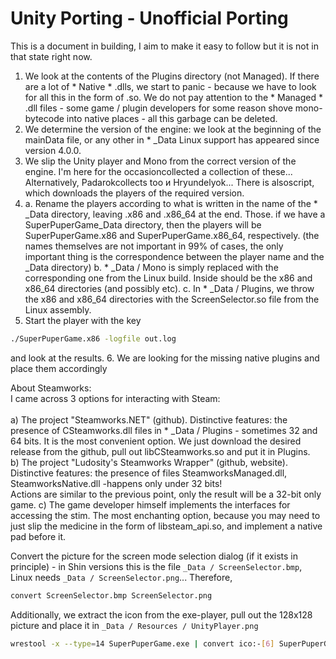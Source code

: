 # Unity Porting - Unofficial Porting
This is a document in building, I aim to make it easy to follow but it is not in that state right now.


1. We look at the contents of the Plugins directory (not Managed). If there are a lot of * Native * .dlls, we start to panic - because we have to look for all this in the form of .so. We do not pay attention to the * Managed * .dll files - some game / plugin developers for some reason shove mono-bytecode into native places - all this garbage can be deleted.
2. We determine the version of the engine: we look at the beginning of the mainData file, or any other in * _Data
Linux support has appeared since version 4.0.0.
3. We slip the Unity player and Mono from the correct version of the engine. I'm here for the occasioncollected a collection of these... Alternatively, Padarokcollects too и Hryundelyok... There is alsoscript, which downloads the players of the required version.
4. 
    a. Rename the players according to what is written in the name of the * _Data directory, leaving .x86 and .x86_64 at the end. Those. if we have a SuperPuperGame_Data directory, then the players will be SuperPuperGame.x86 and SuperPuperGame.x86_64, respectively. (the names themselves are not important in 99% of cases, the only important thing is the correspondence between the player name and the _Data directory)
    b. * _Data / Mono is simply replaced with the corresponding one from the Linux build. Inside should be the x86 and x86_64 directories (and possibly etc).
    c. In * _Data / Plugins, we throw the x86 and x86_64 directories with the ScreenSelector.so file from the Linux assembly.
5. Start the player with the key
```sh
./SuperPuperGame.x86 -logfile out.log
```

and look at the results.
6. We are looking for the missing native plugins and place them accordingly

About Steamworks: <br>
I came across 3 options for interacting with Steam:<br><br>
a) The project "Steamworks.NET" (github).
Distinctive features: the presence of CSteamworks.dll files in * _Data / Plugins - sometimes 32 and 64 bits.
It is the most convenient option. We just download the desired release from the github, pull out libCSteamworks.so and put it in Plugins.<br>
b) The project "Ludosity's Steamworks Wrapper" (github, website).
Distinctive features: the presence of files SteamworksManaged.dll, SteamworksNative.dll -happens only under 32 bits!<br>
Actions are similar to the previous point, only the result will be a 32-bit only game.
c) The game developer himself implements the interfaces for accessing the stim.
The most enchanting option, because you may need to just slip the medicine in the form of libsteam_api.so, and implement a native pad before it.<br>

Convert the picture for the screen mode selection dialog (if it exists in principle) - in Shin versions this is the file `_Data / ScreenSelector.bmp`, Linux needs `_Data / ScreenSelector.png`... Therefore,

```sh
convert ScreenSelector.bmp ScreenSelector.png
```

Additionally, we extract the icon from the exe-player, pull out the 128x128 picture and place it in `_Data / Resources / UnityPlayer.png`
```sh
wrestool -x --type=14 SuperPuperGame.exe | convert ico:-[6] SuperPuperGame_Data/Resources/UnityPlayer.png
```